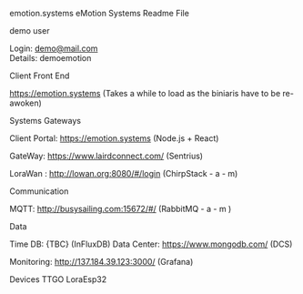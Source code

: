 emotion.systems
eMotion Systems Readme File 

demo user 

Login:   demo@mail.com  
Details: demoemotion

Client Front End

https://emotion.systems (Takes a while to load as the biniaris have to be re-awoken)

Systems Gateways

Client Portal:  https://emotion.systems (Node.js + React)

GateWay: https://www.lairdconnect.com/ (Sentrius)

LoraWan : http://lowan.org:8080/#/login (ChirpStack - a - m)

Communication

MQTT: http://busysailing.com:15672/#/ (RabbitMQ - a - m ) 

Data

Time DB: {TBC} (InFluxDB)
Data Center: https://www.mongodb.com/ (DCS)

Monitoring: http://137.184.39.123:3000/ (Grafana)

Devices 
TTGO LoraEsp32







